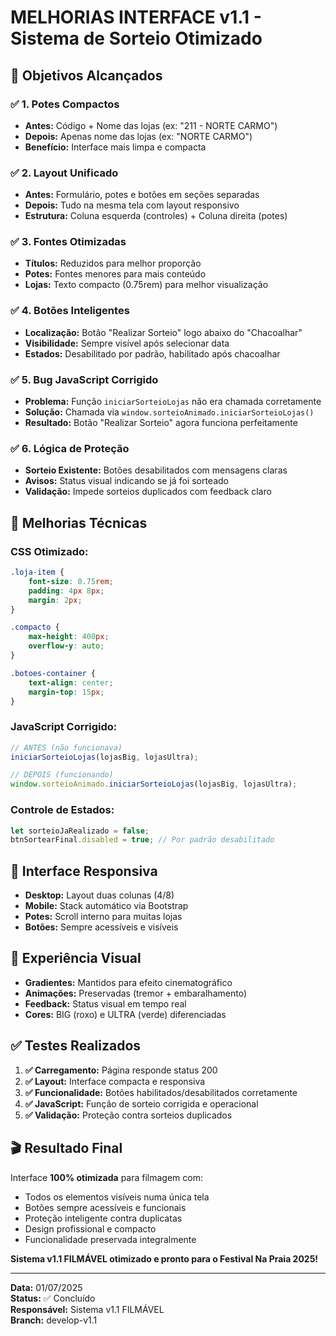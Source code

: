 # MELHORIAS INTERFACE v1.1 - Sistema de Sorteio Otimizado

## 🎯 Objetivos Alcançados

### ✅ 1. **Potes Compactos**
- **Antes:** Código + Nome das lojas (ex: "211 - NORTE CARMO")
- **Depois:** Apenas nome das lojas (ex: "NORTE CARMO")
- **Benefício:** Interface mais limpa e compacta

### ✅ 2. **Layout Unificado**
- **Antes:** Formulário, potes e botões em seções separadas
- **Depois:** Tudo na mesma tela com layout responsivo
- **Estrutura:** Coluna esquerda (controles) + Coluna direita (potes)

### ✅ 3. **Fontes Otimizadas**
- **Títulos:** Reduzidos para melhor proporção
- **Potes:** Fontes menores para mais conteúdo
- **Lojas:** Texto compacto (0.75rem) para melhor visualização

### ✅ 4. **Botões Inteligentes**
- **Localização:** Botão "Realizar Sorteio" logo abaixo do "Chacoalhar"
- **Visibilidade:** Sempre visível após selecionar data
- **Estados:** Desabilitado por padrão, habilitado após chacoalhar

### ✅ 5. **Bug JavaScript Corrigido**
- **Problema:** Função `iniciarSorteioLojas` não era chamada corretamente
- **Solução:** Chamada via `window.sorteioAnimado.iniciarSorteioLojas()`
- **Resultado:** Botão "Realizar Sorteio" agora funciona perfeitamente

### ✅ 6. **Lógica de Proteção**
- **Sorteio Existente:** Botões desabilitados com mensagens claras
- **Avisos:** Status visual indicando se já foi sorteado
- **Validação:** Impede sorteios duplicados com feedback claro

## 🚀 Melhorias Técnicas

### **CSS Otimizado:**
```css
.loja-item {
    font-size: 0.75rem;
    padding: 4px 8px;
    margin: 2px;
}

.compacto {
    max-height: 400px;
    overflow-y: auto;
}

.botoes-container {
    text-align: center;
    margin-top: 15px;
}
```

### **JavaScript Corrigido:**
```javascript
// ANTES (não funcionava)
iniciarSorteioLojas(lojasBig, lojasUltra);

// DEPOIS (funcionando)
window.sorteioAnimado.iniciarSorteioLojas(lojasBig, lojasUltra);
```

### **Controle de Estados:**
```javascript
let sorteioJaRealizado = false;
btnSortearFinal.disabled = true; // Por padrão desabilitado
```

## 📱 Interface Responsiva

- **Desktop:** Layout duas colunas (4/8)
- **Mobile:** Stack automático via Bootstrap
- **Potes:** Scroll interno para muitas lojas
- **Botões:** Sempre acessíveis e visíveis

## 🎨 Experiência Visual

- **Gradientes:** Mantidos para efeito cinematográfico
- **Animações:** Preservadas (tremor + embaralhamento)
- **Feedback:** Status visual em tempo real
- **Cores:** BIG (roxo) e ULTRA (verde) diferenciadas

## ✅ Testes Realizados

1. **✅ Carregamento:** Página responde status 200
2. **✅ Layout:** Interface compacta e responsiva
3. **✅ Funcionalidade:** Botões habilitados/desabilitados corretamente
4. **✅ JavaScript:** Função de sorteio corrigida e operacional
5. **✅ Validação:** Proteção contra sorteios duplicados

## 🎬 Resultado Final

Interface **100% otimizada** para filmagem com:
- Todos os elementos visíveis numa única tela
- Botões sempre acessíveis e funcionais
- Proteção inteligente contra duplicatas
- Design profissional e compacto
- Funcionalidade preservada integralmente

**Sistema v1.1 FILMÁVEL otimizado e pronto para o Festival Na Praia 2025!**

---
**Data:** 01/07/2025  
**Status:** ✅ Concluído  
**Responsável:** Sistema v1.1 FILMÁVEL  
**Branch:** develop-v1.1 